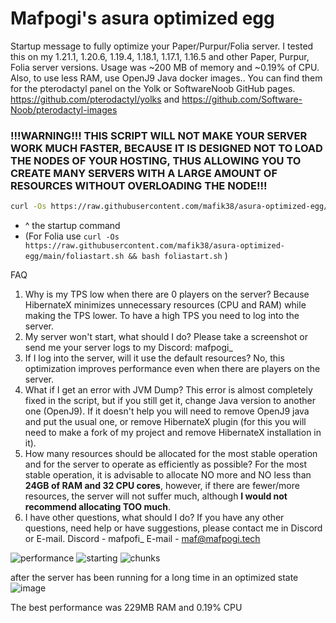 # Mafpogi's asura optimized egg

Startup message to fully optimize your Paper/Purpur/Folia server. I tested this on my 1.21.1, 1.20.6, 1.19.4, 1.18.1, 1.17.1, 1.16.5 and other Paper, Purpur, Folia server versions. Usage was ~200 MB of memory and ~0.19% of CPU. Also, to use less RAM, use OpenJ9 Java docker images.. You can find them for the pterodactyl panel on the Yolk or SoftwareNoob GitHub pages. https://github.com/pterodactyl/yolks and https://github.com/Software-Noob/pterodactyl-images

### !!!WARNING!!! THIS SCRIPT WILL NOT MAKE YOUR SERVER WORK MUCH FASTER, BECAUSE IT IS DESIGNED NOT TO LOAD THE NODES OF YOUR HOSTING, THUS ALLOWING YOU TO CREATE MANY SERVERS WITH A LARGE AMOUNT OF RESOURCES WITHOUT OVERLOADING THE NODE!!!

```bash 
curl -Os https://raw.githubusercontent.com/mafik38/asura-optimized-egg/main/start.sh && bash start.sh
```
 - ^ the startup command
 - (For Folia use `curl -Os https://raw.githubusercontent.com/mafik38/asura-optimized-egg/main/foliastart.sh && bash foliastart.sh` )


FAQ
1. Why is my TPS low when there are 0 players on the server?
Because HibernateX minimizes unnecessary resources (CPU and RAM) while making the TPS lower. To have a high TPS you need to log into the server.
2. My server won't start, what should I do? Please take a screenshot or send me your server logs to my Discord: mafpogi_
3. If I log into the server, will it use the default resources?
No, this optimization improves performance even when there are players on the server.
4. What if I get an error with JVM Dump?
This error is almost completely fixed in the script, but if you still get it, change Java version to another one (OpenJ9). If it doesn't help you will need to remove OpenJ9 java and put the usual one, or remove HibernateX plugin (for this you will need to make a fork of my project and remove HibernateX installation in it).
5. How many resources should be allocated for the most stable operation and for the server to operate as efficiently as possible?
For the most stable operation, it is advisable to allocate NO more and NO less than **24GB of RAM and 32 CPU cores**, however, if there are fewer/more resources, the server will not suffer much, although **I would not recommend allocating TOO much**.
6. I have other questions, what should I do?
If you have any other questions, need help or have suggestions, please contact me in Discord or E-mail.
Discord - mafpofi_
E-mail - maf@mafpogi.tech

![performance](https://github.com/user-attachments/assets/c7ebaa47-0bbd-4174-b17f-eb25afe6d4bf)
![starting](https://github.com/mafik38/asura-optimized-egg/assets/140355007/9670f483-a1a0-4cc9-be96-6afd62234ebe)
![chunks](https://github.com/mafik38/asura-optimized-egg/assets/140355007/711207c8-a6ac-49fe-ad8a-7716e878facf)

after the server has been running for a long time in an optimized state ![image](https://github.com/user-attachments/assets/5120fbc5-adad-4ebb-ba06-7c1e53e2330a)

The best performance was 229MB RAM and 0.19% CPU



